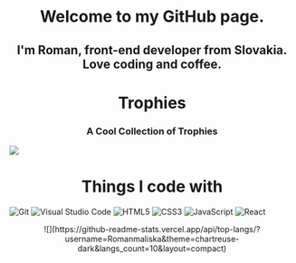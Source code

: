 <h1 align="center" color="#8700ff">
Welcome to my GitHub page.
</h1>
<h2 align="center" color="#8700ff">
I'm Roman, front-end developer from Slovakia. Love coding and coffee.
</h2>
<h1 align="center" color="#8700ff">Trophies
</h1>
<h3 align="center">A Cool Collection of Trophies</h3>

![](https://github-profile-trophy.vercel.app/?username=Romanmaliska)

<h1 align="center" color="#8700ff">Things I code with
</h1>

![Git](https://img.shields.io/badge/git-%23F05033.svg?style=for-the-badge&logo=git&logoColor=white)
![Visual Studio Code](https://img.shields.io/badge/Visual%20Studio%20Code-0078d7.svg?style=for-the-badge&logo=visual-studio-code&logoColor=white)
![HTML5](https://img.shields.io/badge/html5-%23E34F26.svg?style=for-the-badge&logo=html5&logoColor=white)
![CSS3](https://img.shields.io/badge/css3-%231572B6.svg?style=for-the-badge&logo=css3&logoColor=white)
![JavaScript](https://img.shields.io/badge/javascript-%23323330.svg?style=for-the-badge&logo=javascript&logoColor=%23F7DF1E)
![React](https://img.shields.io/badge/react-%23000000.svg?style=for-the-badge&logo=react&logoColor=%2361DAFB)

<div align="center">
![](https://github-readme-stats.vercel.app/api/top-langs/?username=Romanmaliska&theme=chartreuse-dark&langs_count=10&layout=compact)
</div>




